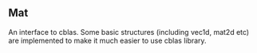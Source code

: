 ## Mat
An interface to cblas.
Some basic structures (including vec1d, mat2d etc) are implemented to make it much easier to use  cblas library.